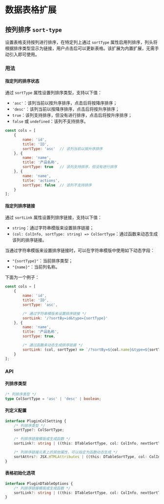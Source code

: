 # 数据表格扩展

## 按列排序 `sort-type`

设置表格支持按列进行排序，在特定列上通过 `sortType` 属性启用列排序，列头将根据排序类型显示为链接，用户点击后可以更新表格。该扩展为内置扩展，无需手动引入即可使用。

### 用法

#### 指定列的排序状态

通过 `sortType` 属性设置列排序类型，支持以下值：

* `'asc'`：该列当前以按升序排序，点击后将按降序排序；
* `'desc'`：该列当前以按降序排序，点击后将按升序排序；
* `true`：该列支持排序，但没有进行排序，点击后将按升序排序；
* `false` 或 `undefined`：该列不支持排序。

```js
const cols = [
    {
        name: 'id',
        title: 'ID',
        sortType: 'asc'  // 该列当前以按升序排序
    }, {
        name: 'name',
        title: '产品名称',
        sortType: true   // 该列支持排序，但没有进行排序
    }, {
        name: 'name',
        title: 'actions',
        sortType: false  // 该列不支持排序
    }
];
```

#### 指定列排序链接

通过 `sortLink` 属性设置列排序链接，支持以下值：

* `string`：通过字符串模版来设置排序链接；
* `(col: ColInfo, sortType: string) => ColSortType`：通过函数来动态生成该列的排序链接。

当通过字符串模版来设置排序链接时，可以在字符串模版中使用如下动态字段：

* `"{sortType}"`：当前排序类型；
* `"{name}"`：当前列名称。

下面为一个例子：

```js
const cols = [
    {
        name: 'id',
        title: 'ID',
        sortType: 'asc',

        /* 通过字符串模版来设置排序链接 */
        sortLink: '/?sortBy=id&type={sortType}'
    }, {
        name: 'name',
        title: '产品名称',
        sortType: true,

        /* 通过函数来动态生成排序链接 */
        sortLink: (col, sortType) => `/?sortBy=${col.name}&type=${sortType}`
    }
];
```

### API

#### 列排序类型

```ts
/* 列排序类型 */
type ColSortType = 'asc' | 'desc' | boolean;
```

#### 列定义配置

```ts
interface PluginColSetting {
    /* 列排序类型 */
    sortType?: ColSortType;

    /* 列排序链接模版或生成函数 */
    sortLink?: string | ((this: DTableSortType, col: ColInfo, nextSortType: ColSortType, currentSortType: ColSortType) => string);

    /* 列排序链接元素上的其他属性，可以指定为函数动态生成 */
    sortAttrs?: JSX.HTMLAttributes | ((this: DTableSortType, col: ColInfo, sortType: ColSortType) => JSX.HTMLAttributes);
}
```

#### 表格初始化选项

```ts
interface PluginDTableOptions {
    /* 列排序链接模版或生成函数 */
    sortLink?: string | ((this: DTableSortType, col: ColInfo, nextSortType: ColSortType, currentSortType: ColSortType) => string);
}
```
